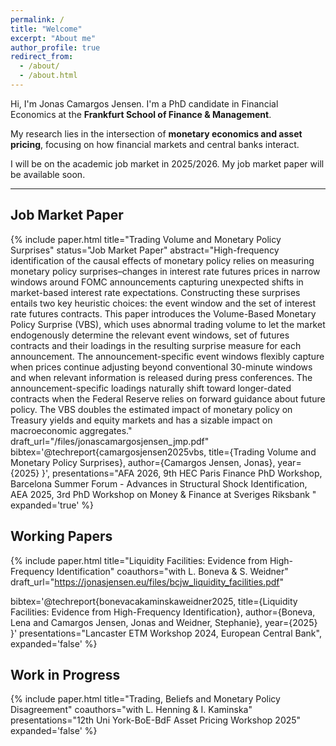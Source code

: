 ```yaml
---
permalink: /
title: "Welcome"
excerpt: "About me"
author_profile: true
redirect_from: 
  - /about/
  - /about.html
---
```


Hi, I'm Jonas Camargos Jensen. I'm a PhD candidate in Financial Economics at the **Frankfurt School of Finance & Management**. 

My research lies in the intersection of **monetary economics and asset pricing**, focusing on how financial markets and central banks interact.

I will be on the academic job market in 2025/2026. My job market paper will be available soon.

---

## Job Market Paper

{% include paper.html
  title="Trading Volume and Monetary Policy Surprises"
  status="Job Market Paper"
  abstract="High-frequency identification of the causal effects of monetary policy relies on measuring monetary
policy surprises–changes in interest rate futures prices in narrow windows around FOMC announcements
capturing unexpected shifts in market-based interest rate expectations. Constructing these surprises entails
two key heuristic choices: the event window and the set of interest rate futures contracts. This paper
introduces the Volume-Based Monetary Policy Surprise (VBS), which uses abnormal trading volume to
let the market endogenously determine the relevant event windows, set of futures contracts and their
loadings in the resulting surprise measure for each announcement. The announcement-specific event
windows flexibly capture when prices continue adjusting beyond conventional 30-minute windows and
when relevant information is released during press conferences. The announcement-specific loadings
naturally shift toward longer-dated contracts when the Federal Reserve relies on forward guidance about
future policy. The VBS doubles the estimated impact of monetary policy on Treasury yields and equity
markets and has a sizable impact on macroeconomic aggregates."
  draft_url="/files/jonascamargosjensen_jmp.pdf"
  bibtex='@techreport{camargosjensen2025vbs,
    title={Trading Volume and Monetary Policy Surprises},
    author={Camargos Jensen, Jonas},
    year={2025}
  }',
  presentations="AFA 2026, 9th HEC Paris Finance PhD Workshop, Barcelona Summer Forum - Advances in Structural Shock Identification, AEA 2025, 3rd PhD Workshop on Money & Finance at Sveriges Riksbank "
  expanded='true'
%}


## Working Papers

{% include paper.html
  title="Liquidity Facilities: Evidence from High-Frequency Identification"
  coauthors="with L. Boneva & S. Weidner"
  draft_url="https://jonasjensen.eu/files/bcjw_liquidity_facilities.pdf"
  
  bibtex='@techreport{bonevacakaminskaweidner2025,
    title={Liquidity Facilities: Evidence from High-Frequency Identification},
    author={Boneva, Lena and Camargos Jensen, Jonas and Weidner, Stephanie},
    year={2025}
  }'
  presentations="Lancaster ETM Workshop 2024, European Central Bank",
  expanded='false'
%}



## Work in Progress


{% include paper.html
  title="Trading, Beliefs and Monetary Policy Disagreement"
  coauthors="with L. Henning & I. Kaminska"
  presentations="12th Uni York-BoE-BdF Asset Pricing Workshop 2025"
  expanded='false'
%}